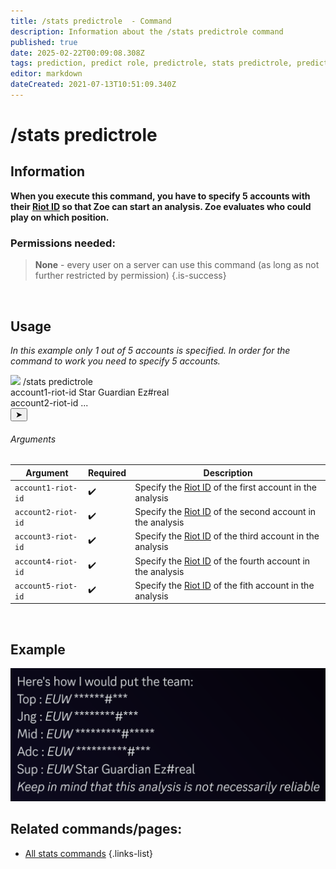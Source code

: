 ```yaml
---
title: /stats predictrole  - Command
description: Information about the /stats predictrole command
published: true
date: 2025-02-22T00:09:08.308Z
tags: prediction, predict role, predictrole, stats predictrole, predict, role, lane, lanes
editor: markdown
dateCreated: 2021-07-13T10:51:09.340Z
---
```


# /stats predictrole
## Information
**When you execute this command, you have to specify 5 accounts with their [Riot ID](/en/terms/riotid) so that Zoe can start an analysis. Zoe evaluates who could play on which position.**
<br>

### Permissions needed:
>**None** - every user on a server can use this command (as long as not further restricted by permission) {.is-success}

<br>

## Usage
*In this example only 1 out of 5 accounts is specified. In order for the command to work you need to specify 5 accounts.*
<div class="discord-preview">
    <div class="dcp-chatbar">
        <img src="/zoe_logo.png" class="dcp-avatar">
        <span class="dcp-command">/stats predictrole</span>
        <div class="dcp-args">
            <div class="dcp-arg">
                <span class="dcp-arg-label">account1-riot-id</span>
                <span class="dcp-arg-value">Star Guardian Ez#real</span>
            </div>
          			<div class="dcp-arg">
                <span class="dcp-arg-label">account2-riot-id</span>
                <span class="dcp-arg-value">...</span>
            </div>
        </div>
        <button class="dcp-send-btn">&#10148;</button> 
    </div>
</div>

###### Arguments
| Argument | Required | Description |
|----------|----------|-------------|
| `account1-riot-id` | :heavy_check_mark: | Specify the [Riot ID](/en/terms/riotid) of the first account in the analysis |
| `account2-riot-id` | :heavy_check_mark: | Specify the [Riot ID](/en/terms/riotid) of the second account in the analysis |
| `account3-riot-id` | :heavy_check_mark: | Specify the [Riot ID](/en/terms/riotid) of the third account in the analysis |
| `account4-riot-id` | :heavy_check_mark: | Specify the [Riot ID](/en/terms/riotid) of the fourth account in the analysis |
| `account5-riot-id` | :heavy_check_mark: | Specify the [Riot ID](/en/terms/riotid) of the fith account in the analysis |
<br>

## Example
![](/img/commands/stats_predictrole.png)
<br>
 
## Related commands/pages:
- [All stats commands](/en/commands/stats)
{.links-list}